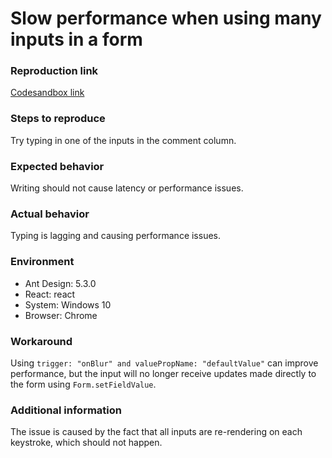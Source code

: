 # Slow performance when using many inputs in a form

### Reproduction link

[Codesandbox link](https://codesandbox.io/s/shi-yong-open-he-onopenchange-forked-y7qvf0?file=/App.tsx)

### Steps to reproduce

Try typing in one of the inputs in the comment column.

### Expected behavior

Writing should not cause latency or performance issues.

### Actual behavior

Typing is lagging and causing performance issues.

### Environment

- Ant Design: 5.3.0
- React: react
- System: Windows 10
- Browser: Chrome

### Workaround

Using `trigger: "onBlur" and valuePropName: "defaultValue"` can improve performance, but the input will no longer receive updates made directly to the form using `Form.setFieldValue`.

### Additional information

The issue is caused by the fact that all inputs are re-rendering on each keystroke, which should not happen.
